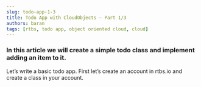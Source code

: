 ```yaml
---
slug: todo-app-1-3
title: Todo App with CloudObjects — Part 1/3
authors: baran
tags: [rtbs, todo app, object oriented cloud, cloud]
---
```


### In this article we will create a simple todo class and implement adding an item to it.

Let’s write a basic todo app. First let’s create an account in rtbs.io and create a class in your account.